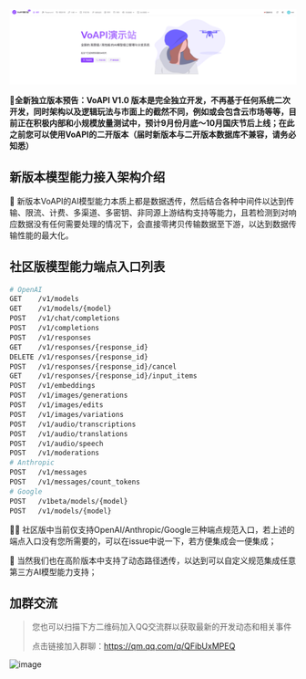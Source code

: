 [![./images/head.png](./images/head.png)](https://demo.voapi.top)

**🎉全新独立版本预告：VoAPI V1.0 版本是完全独立开发，不再基于任何系统二次开发，同时架构以及逻辑玩法与市面上的截然不同，例如或会包含云市场等等，目前正在积极内部和小规模放量测试中，预计9月份月底～10月国庆节后上线；在此之前您可以使用VoAPI的二开版本（届时新版本与二开版本数据库不兼容，请务必知悉）**


## 新版本模型能力接入架构介绍
🍰 新版本VoAPI的AI模型能力本质上都是数据透传，然后结合各种中间件以达到传输、限流、计费、多渠道、多密钥、非同源上游结构支持等能力，且若检测到对响应数据没有任何需要处理的情况下，会直接零拷贝传输数据至下游，以达到数据传输性能的最大化。

## 社区版模型能力端点入口列表
```bash
# OpenAI
GET    /v1/models                
GET    /v1/models/{model}          
POST   /v1/chat/completions      
POST   /v1/completions           
POST   /v1/responses             
GET    /v1/responses/{response_id} 
DELETE /v1/responses/{response_id} 
POST   /v1/responses/{response_id}/cancel
GET    /v1/responses/{response_id}/input_items 
POST   /v1/embeddings            
POST   /v1/images/generations    
POST   /v1/images/edits          
POST   /v1/images/variations     
POST   /v1/audio/transcriptions  
POST   /v1/audio/translations    
POST   /v1/audio/speech          
POST   /v1/moderations      
# Anthropic     
POST   /v1/messages              
POST   /v1/messages/count_tokens 
# Google
POST   /v1beta/models/{model}       
POST   /v1/models/{model}      
```

🧑‍🎓 社区版中当前仅支持OpenAI/Anthropic/Google三种端点规范入口，若上述的端点入口没有您所需要的，可以在issue中说一下，若方便集成会一便集成；

🌈 当然我们也在高阶版本中支持了动态路径透传，以达到可以自定义规范集成任意第三方AI模型能力支持；

## 加群交流
> 您也可以扫描下方二维码加入QQ交流群以获取最新的开发动态和相关事件
> 
> 点击链接加入群聊：https://qm.qq.com/q/QFibUxMPEQ

<img width="235" alt="image" src="https://github.com/user-attachments/assets/d4798bae-03e5-4fce-aa03-e6dadd9ac748">
